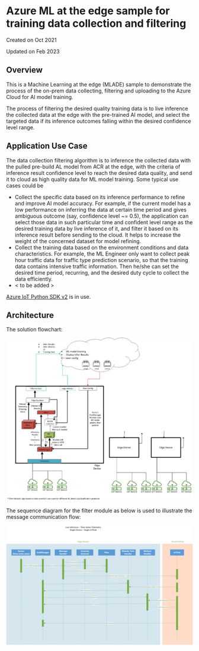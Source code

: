 # Azure ML at the edge sample for training data collection and filtering

Created on Oct 2021 

Updated on Feb 2023

## Overview

This is a Machine Learning at the edge (MLADE) sample to demonstrate the process of the on-prem data collecting, filtering and uploading to the Azure Cloud for AI model training.

The process of filtering the desired quality training data is to live inference the collected data at the edge with the pre-trained AI model, and select the targeted data if its inference outcomes falling within the desired confidence level range.

## Application Use Case

The data collection filtering algorithm is to inference the collected data with the pulled pre-build AL model from ACR at the edge, with the criteria of inference result confidence level to reach the desired data quality, and send it to cloud as high quality data for ML model training. Some typical use cases could be

- Collect the specific data based on its inference performance to refine and improve AI model accuracy. For example, if the current model has a low performance on inferring the data at certain time period and gives ambiguous outcome (say, confidence level ~= 0.5), the application can select those data in such particular time and confident level range as the desired training data by live inference of it, and filter it based on its inference result before sending to the cloud. It helps to increase the weight of the concerned dataset for model refining.
- Collect the training data based on the environment conditions and data characteristics. For example, the ML Engineer only want to collect peak hour traffic data for traffic type prediction scenario, so that the training data contains intensive traffic information. Then he/she can set the desired time period, recurring, and the desired duty cycle to collect the data efficiently.
- < to be added >


[Azure IoT Python SDK v2](https://github.com/Azure/azure-iot-sdk-python) is in use.

## Architecture

The solution flowchart:

![Solution Architecture](images/MLADE-flowchart.jpg)

The sequence diagram for the filter module as below is used to illustrate the message communication flow:

![Sequential Diagram](images/Sequencial%20Drawing.jpg)
